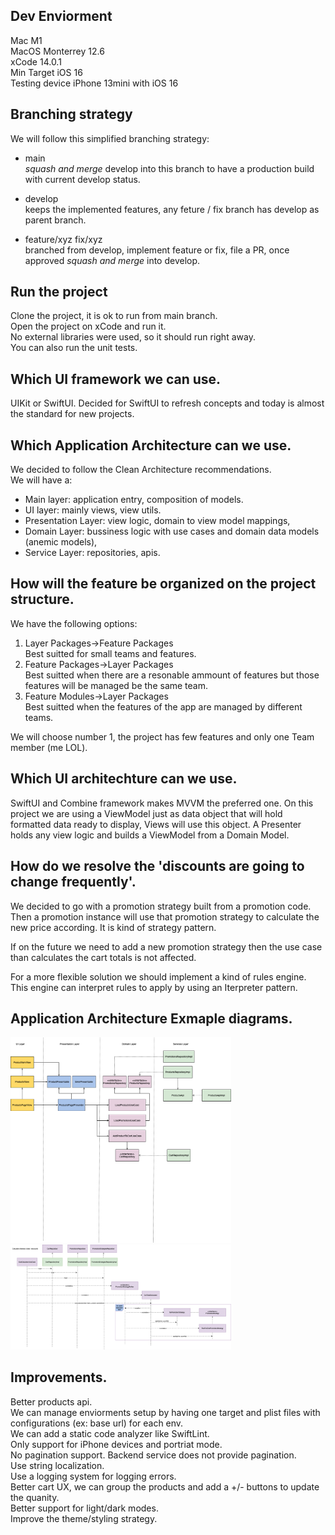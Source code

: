 ## Dev Enviorment
Mac M1<br>
MacOS Monterrey 12.6<br>
xCode 14.0.1<br>
Min Target iOS 16<br>
Testing device iPhone 13mini with iOS 16<br>

## Branching strategy
We will follow this simplified branching strategy:

* main<br>
*squash and merge* develop into this branch to have a production build with current develop status.

* develop<br>
keeps the implemented features, any feture / fix branch has develop as parent branch.

* feature/xyz fix/xyz<br>
branched from develop, implement feature or fix, file a PR, once approved *squash and merge* into develop.

## Run the project
Clone the project, it is ok to run from main branch.<br>
Open the project on xCode and run it.<br>
No external libraries were used, so it should run right away.<br>
You can also run the unit tests.<br>

## Which UI framework we can use.
UIKit or SwiftUI. Decided for SwiftUI to refresh concepts and today is almost the standard
for new projects.

## Which Application Architecture can we use.
We decided to follow the Clean Architecture recommendations.<br>
We will have a:<br>
* Main layer: application entry, composition of models.
* UI layer: mainly views, view utils.
* Presentation Layer: view logic, domain to view model mappings, 
* Domain Layer: bussiness logic with use cases and domain data models (anemic models), 
* Service Layer: repositories, apis.

## How will the feature be organized on the project structure.
We have the following options:<br>
1. Layer Packages->Feature Packages<br>
Best suitted for small teams and features.
2. Feature Packages->Layer Packages<br>
Best suitted when there are a resonable ammount of features but those features will be managed be the same team.
3. Feature Modules->Layer Packages<br>
Best suitted when the features of the app are managed by different teams.

We will choose number 1, the project has few features and only one Team member (me LOL).

## Which UI architechture can we use.
SwiftUI and Combine framework makes MVVM the preferred one.
On this project we are using a ViewModel just as data object that will hold formatted
data ready to display, Views will use this object. A Presenter holds any view logic and
builds a ViewModel from a Domain Model.

## How do we resolve the 'discounts are going to change frequently'.
We decided to go with a promotion strategy built from a promotion code. Then a promotion instance will use that promotion strategy to calculate the new price according. It is kind of strategy pattern.

If on the future we need to add a new promotion strategy then the use case than calculates the cart totals is not affected.

For a more flexible solution we should implement a kind of rules engine. This engine can interpret rules to apply by using an Iterpreter pattern.

## Application Architecture Exmaple diagrams.
<img src="arch.png" width="70%" height="60%">
<img src="seq.png" width="70%" height="60%">

## Improvements.
Better products api.<br>
We can manage enviorments setup by having one target and plist files with configurations (ex: base url) for each env.<br>
We can add a static code analyzer like SwiftLint.<br>
Only support for iPhone devices and portriat mode.<br>
No pagination support. Backend service does not provide pagination.<br>
Use string localization.<br>
Use a logging system for logging errors.<br>
Better cart UX, we can group the products and add a +/- buttons to update the quanity.<br>
Better support for light/dark modes.<br>
Improve the theme/styling strategy.<br>
